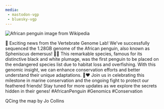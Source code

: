 ```yaml
---
media:
 - mastodon-vgp
 - bluesky-vgp
---
```

![African penguin image from Wikipedia](https://en.wikipedia.org/wiki/African_penguin#/media/File:Wikimania_2018,_Cape_Town_(_1050602),_crop.jpg)

🐧 Exciting news from the Vertebrate Genome Lab! We’ve successfully sequenced the 1.28GB genome of the African penguin, also known as Spheniscus demersus! 🌊✨ This remarkable species, famous for its distinctive black and white plumage, was the first penguin to be placed on the endangered species list due to habitat loss and overfishing. With this genomic insight, we can enhance conservation efforts and better understand their unique adaptations. 🧬❤️ Join us in celebrating this milestone in marine conservation and the ongoing fight to protect our feathered friends! Stay tuned for more updates as we explore the secrets hidden in their genes! #AfricanPenguin #Genomics #Conservation

QCing the map by Jo Collins

